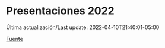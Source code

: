 # Presentaciones 2022

Última actualización/Last update: 2022-04-10T21:40:01-05:00

 [Fuente](https://www.gob.mx/salud/documentos/presentaciones-2022)
